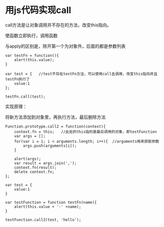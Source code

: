 # 用js代码实现call


call方法是让对象调用并不存在的方法，改变this指向。

使函数立即执行，调用函数

与apply的区别是，除开第一个为对象外，后面的都是参数列表

```
var testFn = function(){
	alert(this.value);
}

var test = {   //test不存在testFn方法，可以使用call去调用，改变this指向并且testFn执行了
	value:1
};

testFn.call(test);
```


实现原理：

将新方法添加到对象里，再执行方法，最后删除方法

```
Function.prototype.call2 = function(context){
	context.fn = this;   //此处的this指的是最后调用的对象，即testFunction
	var args = [];
	for(var i = 1; i < arguments.length; i++){  //arguments用来获取参数
		args.push(arguments[i]);
	}

	alert(args);
	var result = args.join(',');
	context.fn(result);
	delete context.fn;
};

var test = {
	value:1
}

var testFunction = function testFn(name){
	alert(this.value + '-' +name);
}

testFunction.call2(test, 'hello');

```